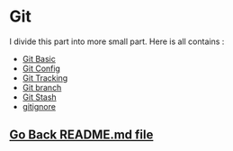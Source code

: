 Git 
===

I divide this part into more small part. Here is all contains : 

- [Git Basic](./git_basic.md)
- [Git Config](./git_config.md)
- [Git Tracking](./git_tracking.md)
- [Git branch](./git_branch.md)
- [Git Stash](./git_stash.md)
- [gitignore](./git_ignore.md)

## [Go Back README.md file](./../README.md)